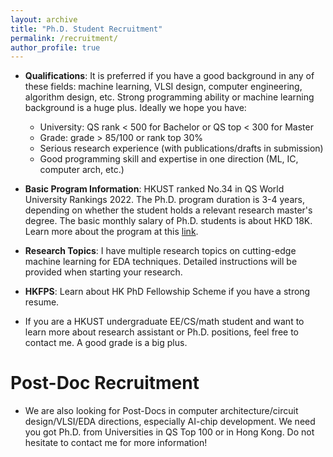 ```yaml
---
layout: archive
title: "Ph.D. Student Recruitment"
permalink: /recruitment/
author_profile: true
---
```


* **Qualifications**: It is preferred if you have a good background in any of these fields: machine learning, VLSI design, computer engineering, algorithm design, etc. Strong programming ability or machine learning background is a huge plus. Ideally we hope you have:
    * University: QS rank < 500 for Bachelor or QS top < 300 for Master  
    * Grade: grade > 85/100 or rank top 30%   
    * Serious research experience (with publications/drafts in submission)  
    * Good programming skill and expertise in one direction (ML, IC, computer arch, etc.)  

* **Basic Program Information**: HKUST ranked No.34 in QS World University Rankings 2022. The Ph.D. program duration is 3-4 years, depending on whether the student holds a relevant research master's degree. The basic monthly salary of Ph.D. students is about HKD 18K. Learn more about the program at this [link](https://prog-crs.ust.hk/pgprog/2022-23/mphil-phd-ece).

* **Research Topics**: I have multiple research topics on cutting-edge machine learning for EDA techniques. Detailed instructions will be provided when starting your research.

* **HKFPS**: Learn about HK PhD Fellowship Scheme if you have a strong resume.

* If you are a HKUST undergraduate EE/CS/math student and want to learn more about research assistant or Ph.D. positions, feel free to contact me. A good grade is a big plus.


Post-Doc Recruitment
======
* We are also looking for Post-Docs in computer architecture/circuit design/VLSI/EDA directions, especially AI-chip development. We need you got Ph.D. from Universities in QS Top 100 or in Hong Kong. Do not hesitate to contact me for more information!



